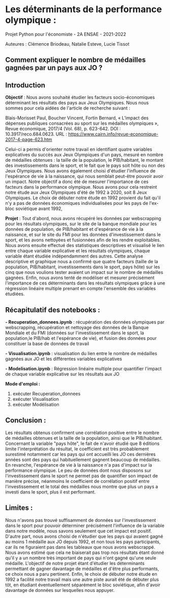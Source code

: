 # Les déterminants de la performance olympique : 

Projet Python pour l'économiste - 2A ENSAE - 2021-2022

Auteures : Clémence Briodeau, Natalie Esteve, Lucie Tissot

## Comment expliquer le nombre de médailles gagnées par un pays aux JO ?

## Introduction

**Objectif** : Nous avons souhaité étudier les facteurs socio-économiques déterminant les résultats des pays aux Jeux Olympiques. Nous nous sommes pour cela aidées de l'article de recherche suivant :

Blais-Morisset Paul, Boucher Vincent, Fortin Bernard, « L’impact des dépenses publiques consacrées au sport sur les médailles olympiques », Revue économique, 2017/4 (Vol. 68), p. 623-642. DOI : 10.3917/reco.684.0623. URL : https://www.cairn.info/revue-economique-2017-4-page-623.htm

Celui-ci a permis d'orienter notre travail en identifiant quatre variables explicatives du succès aux Jeux Olympiques d'un pays, mesuré en nombre de médailles obtenues : la taille de la population, le PIB/habitant, le montant des investissements dans le sport, et le fait que le pays soit hôte ou non des Jeux Olympiques. Nous avons également choisi d'étudier l'influence de l'espérance de vie à la naissance, qui nous semblait peut-être pouvoir avoir un impact. Notre objectif a donc été de mesurer l'importance de ces facteurs dans la performance olympique. Nous avons pour cela restreint notre étude aux Jeux Olympiques d'été de 1992 à 2020, soit 8 Jeux Olympiques. Le choix de débuter notre étude en 1992 provient du fait qu'il n'y a pas de données économiques individualisées pour les pays de l'ex-bloc soviétique avant 1992,

**Projet** : Tout d'abord, nous avons récupéré les données par webscrapping pour les résultats olympiques, sur le site de la banque mondiale pour les données de population, de PIB/habitant et d'espérance de vie à la naissance, et sur le site du FMI pour les données d'investissement dans le sport, et les avons nettoyées et fusionnées afin de les rendre exploitables. Nous avons ensuite effectué des statistiques descriptives et visualisé le lien entre chaque variable explicative et les résultats olympiques, chaque variable étant étudiée indépendamment des autres. Cette analyse descriptive et graphique nous a confirmé que quatre facteurs (taille de la population, PIB/habitant, investissements dans le sport, pays hôte) sur les cinq que nous voulions tester avaient un impact sur le nombre de médailles gagnées. Enfin, nous avons tenté de modéliser et mesurer précisément l'importance de ces déterminants dans les résultats olympiques grâce à une régression linéaire multiple prenant en compte l'ensemble des variables étudiées.


## Récapitulatif des notebooks :

**- Recuperation_donnees.ipynb** : récupération des données olympiques par webscrapping, récupération et nettoyage des données de la Banque Mondiale et du FMI (données sur l'investissement dans le sport, la population,le PIB/hab et l'espérance de vie), et fusion des données pour constituer la base de données de travail

**- Visualisation.ipynb** : visualisation du lien entre le nombre de médailles gagnées aux JO et les différentes variables explicatives

**- Modelisation.ipynb** : Régression linéaire multiple pour quantifier l'impact de chaque variable explicative sur les résultats aux JO

**Mode d'emploi :**
1) exécuter Recuperation_donnees
2) exécuter Visualisation
3) exécuter Modélisation

## Conclusion : 
Les résultats obtenus confirment une corrélation positive entre le nombre de médailles obtenues et la taille de la population, ainsi que le PIB/habitant. Concernant la variable "pays hôte", le fait de n'avoir étudié que 8 éditions limite l'interprétation du résultat, le coefficient est très probablement surestimé notamment car les pays qui ont accueilli les JO ces dernières années sont des pays qui habituellement gagnent beaucoup de médailles. En revanche, l'espérance de vie à la naissance n'a pas d'impact sur la performance olympique. Le peu de données dont nous disposons sur l'investissement dans le sport ne permet pas de quantifier son impact de manière précise, néanmoins le coefficient de corrélation positif entre l'investissement et le total des médailles nous montre que plus un pays a investi dans le sport, plus il est performant.

## Limites :
Nous n'avons pas trouvé suffisamment de données sur l'investissement dans le sport pour pouvoir déterminer précisément l'influence de la variable dans notre modèle, nous savons seulement que cet impact est positif. 
D'autre part, nous avons choisi de n'étudier que les pays qui avaient gagné au moins 1 médaille aux JO depuis 1992, et non tous les pays participants, car ils ne figuraient pas dans les tableaux que nous avons webscrappé. Nous avons estimé que cela ne biaiserait pas trop nos résultats étant donné qu'il y a un nombre très important de pays qui n'ont gagné qu'une seule médaille. L'objectif de notre projet étant d'étudier les déterminants permettant de gagner davantage de médailles et d'être plus performants, ce choix nous a paru pertinent.
Enfin, le choix de débuter notre étude en 1992 a facilité notre travail mais une autre piste aurait été de débuter plus tôt, en étudiant éventuellement séparément le bloc soviétique, afin d'avoir davantage de données sur lesquelles nous appuyer.



